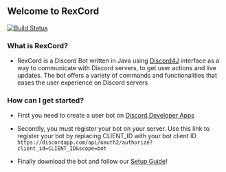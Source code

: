 ## **Welcome to RexCord** ##

[![Build Status](https://travis-ci.org/Pedro12909/RexCord.svg?branch=master)](https://travis-ci.org/Pedro12909/RexCord)

### What is RexCord? ###
- RexCord is a Discord Bot written in Java using [Discord4J](https://github.com/austinv11/Discord4J) interface as a way to communicate with Discord servers, to get user actions and live updates. The bot offers a variety of commands and functionalities that eases the user experience on Discord servers


### How can I get started? ###
- First you need to create a user bot on [Discord Developer Apps](https://discordapp.com/developers/applications/me)
- Secondly, you must register your bot on your server. Use this link to register your bot by replacing CLIENT_ID with your bot client ID
``
https://discordapp.com/api/oauth2/authorize?client_id=CLIENT_ID&scope=bot
``

- Finally download the bot and follow our [Setup Guide](https://github.com/Pedro12909/RexCord/wiki#installing-rexcord)!
